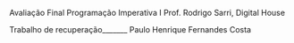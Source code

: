 Avaliação Final Programação Imperativa I
Prof. Rodrigo Sarri, Digital House



Trabalho de recuperação_______
Paulo Henrique Fernandes Costa

